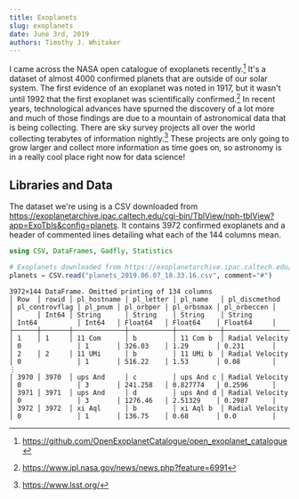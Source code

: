 ```yaml
---
title: Exoplanets
slug: exoplanets
date: June 3rd, 2019
authors: Timothy J. Whitaker
---
```


I came across the NASA open catalogue of exoplanets recently.[^1] It's a dataset of almost 4000 confirmed planets that are outside of our solar system. The first evidence of an exoplanet was noted in 1917, but it wasn't until 1992 that the first exoplanet was scientifically confirmed.[^2] In recent years, technological advances have spurned the discovery of a lot more and much of those findings are due to a mountain of astronomical data that is being collecting. There are sky survey projects all over the world collecting terabytes of information nightly.[^3] These projects are only going to grow larger and collect more information as time goes on, so astronomy is in a really cool place right now for data science!

## Libraries and Data

The dataset we're using is a CSV downloaded from <https://exoplanetarchive.ipac.caltech.edu/cgi-bin/TblView/nph-tblView?app=ExoTbls&config=planets>. It contains 3972 confirmed exoplanets and a header of commented lines detailing what each of the 144 columns mean.

```julia
using CSV, DataFrames, Gadfly, Statistics

# Exoplanets downloaded from https://exoplanetarchive.ipac.caltech.edu/cgi-bin/TblView/nph-tblView?app=ExoTbls&config=planets
planets = CSV.read("planets_2019.06.07_18.33.16.csv", comment="#")
```

```text
3972×144 DataFrame. Omitted printing of 134 columns
│ Row  │ rowid │ pl_hostname │ pl_letter │ pl_name   │ pl_discmethod   │ pl_controvflag │ pl_pnum │ pl_orbper │ pl_orbsmax │ pl_orbeccen │
│      │ Int64 │ String      │ String    │ String    │ String          │ Int64          │ Int64   │ Float64   │ Float64    │ Float64     │
├──────┼───────┼─────────────┼───────────┼───────────┼─────────────────┼────────────────┼─────────┼───────────┼────────────┼─────────────┤
│ 1    │ 1     │ 11 Com      │ b         │ 11 Com b  │ Radial Velocity │ 0              │ 1       │ 326.03    │ 1.29       │ 0.231       │
│ 2    │ 2     │ 11 UMi      │ b         │ 11 UMi b  │ Radial Velocity │ 0              │ 1       │ 516.22    │ 1.53       │ 0.08        │
⋮
│ 3970 │ 3970  │ ups And     │ c         │ ups And c │ Radial Velocity │ 0              │ 3       │ 241.258   │ 0.827774   │ 0.2596      │
│ 3971 │ 3971  │ ups And     │ d         │ ups And d │ Radial Velocity │ 0              │ 3       │ 1276.46   │ 2.51329    │ 0.2987      │
│ 3972 │ 3972  │ xi Aql      │ b         │ xi Aql b  │ Radial Velocity │ 0              │ 1       │ 136.75    │ 0.68       │ 0.0         │
```

[^1]: https://github.com/OpenExoplanetCatalogue/open_exoplanet_catalogue
[^2]: https://www.jpl.nasa.gov/news/news.php?feature=6991
[^3]: https://www.lsst.org/
